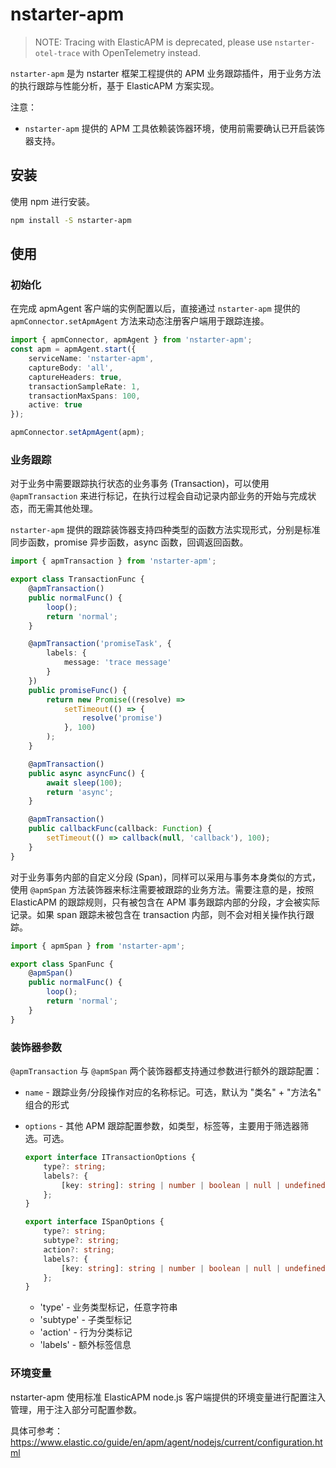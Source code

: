 # nstarter-apm

> NOTE: Tracing with ElasticAPM is deprecated, please use `nstarter-otel-trace` with OpenTelemetry instead.

`nstarter-apm` 是为 nstarter 框架工程提供的 APM 业务跟踪插件，用于业务方法的执行跟踪与性能分析，基于 ElasticAPM 方案实现。

注意：
* `nstarter-apm` 提供的 APM 工具依赖装饰器环境，使用前需要确认已开启装饰器支持。

## 安装

使用 npm 进行安装。

```bash
npm install -S nstarter-apm
```

## 使用

### 初始化

在完成 apmAgent 客户端的实例配置以后，直接通过 `nstarter-apm` 提供的 `apmConnector.setApmAgent` 方法来动态注册客户端用于跟踪连接。

```typescript
import { apmConnector, apmAgent } from 'nstarter-apm';
const apm = apmAgent.start({
    serviceName: 'nstarter-apm',
    captureBody: 'all',
    captureHeaders: true,
    transactionSampleRate: 1,
    transactionMaxSpans: 100,
    active: true
});

apmConnector.setApmAgent(apm);
```

### 业务跟踪

对于业务中需要跟踪执行状态的业务事务 (Transaction)，可以使用 `@apmTransaction` 来进行标记，在执行过程会自动记录内部业务的开始与完成状态，而无需其他处理。

`nstarter-apm` 提供的跟踪装饰器支持四种类型的函数方法实现形式，分别是标准同步函数，promise 异步函数，async 函数，回调返回函数。

```typescript
import { apmTransaction } from 'nstarter-apm';

export class TransactionFunc {
    @apmTransaction()
    public normalFunc() {
        loop();
        return 'normal';
    }

    @apmTransaction('promiseTask', {
        labels: {
            message: 'trace message'
        }
    })
    public promiseFunc() {
        return new Promise((resolve) =>
            setTimeout(() => {
                resolve('promise')
            }, 100)
        );
    }

    @apmTransaction()
    public async asyncFunc() {
        await sleep(100);
        return 'async';
    }

    @apmTransaction()
    public callbackFunc(callback: Function) {
        setTimeout(() => callback(null, 'callback'), 100);
    }
}
```

对于业务事务内部的自定义分段 (Span)，同样可以采用与事务本身类似的方式，使用 `@apmSpan` 方法装饰器来标注需要被跟踪的业务方法。需要注意的是，按照 ElasticAPM 的跟踪规则，只有被包含在 APM 事务跟踪内部的分段，才会被实际记录。如果 span 跟踪未被包含在 transaction 内部，则不会对相关操作执行跟踪。

```typescript
import { apmSpan } from 'nstarter-apm';

export class SpanFunc {
    @apmSpan()
    public normalFunc() {
        loop();
        return 'normal';
    }
}
```

### 装饰器参数

`@apmTransaction` 与 `@apmSpan` 两个装饰器都支持通过参数进行额外的跟踪配置：

- `name` - 跟踪业务/分段操作对应的名称标记。可选，默认为 "类名" + "方法名" 组合的形式
- `options` - 其他 APM 跟踪配置参数，如类型，标签等，主要用于筛选器筛选。可选。
   
   ```typescript
   export interface ITransactionOptions {
       type?: string;
       labels?: {
           [key: string]: string | number | boolean | null | undefined
       };
   }

   export interface ISpanOptions {
       type?: string;
       subtype?: string;
       action?: string;
       labels?: {
           [key: string]: string | number | boolean | null | undefined
       };
   }
   ```
  
   - 'type' - 业务类型标记，任意字符串
   - 'subtype' - 子类型标记
   - 'action' - 行为分类标记
   - 'labels' - 额外标签信息

### 环境变量

nstarter-apm 使用标准 ElasticAPM node.js 客户端提供的环境变量进行配置注入管理，用于注入部分可配置参数。

具体可参考： https://www.elastic.co/guide/en/apm/agent/nodejs/current/configuration.html
